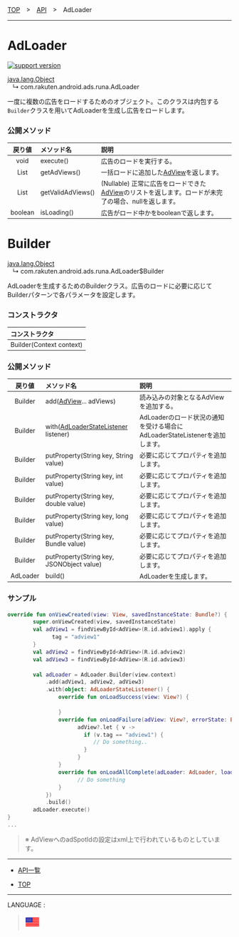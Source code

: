 [TOP](../#top)　>　[API](./README.md)　>　AdLoader

---

# AdLoader

[![support version](http://img.shields.io/badge/runa-1.3.0+-blueviolet.svg?style=flat)](https://developer.android.com)

[java.lang.Object](https://developer.android.com/reference/java/lang/Object.html)<br>
&nbsp;&nbsp;&nbsp;↳&nbsp;com.rakuten.android.ads.runa.AdLoader

一度に複数の広告をロードするためのオブジェクト。このクラスは内包する`Builder`クラスを用いてAdLoaderを生成し広告をロードします。

### 公開メソッド

|戻り値|メソッド名|説明|
:---:|:---|:---
void | execute() | 広告のロードを実行する。
List<AdView> | getAdViews() | 一括ロードに追加した[AdView](./AdView.md)を返します。
List<AdView> | getValidAdViews() | (Nullable) 正常に広告をロードできた[AdView](./AdView.md)のリストを返します。ロードが未完了の場合、nullを返します。
boolean | isLoading() | 広告がロード中かをbooleanで返します。

<div id="adLoader_builder"></div>

# Builder

[java.lang.Object](https://developer.android.com/reference/java/lang/Object.html)<br>
&nbsp;&nbsp;&nbsp;↳&nbsp;com.rakuten.android.ads.runa.AdLoader$Builder

AdLoaderを生成するためのBuilderクラス。広告のロードに必要に応じてBuilderパターンで各パラメータを設定します。

### コンストラクタ

|コンストラクタ|
|:---|
|Builder(Context context)|

### 公開メソッド

|戻り値|メソッド名|説明|
:---:|:---|:---
Builder | add([AdView](./AdView.md)... adViews) | 読み込みの対象となるAdViewを追加する。
Builder | with([AdLoaderStateListener](./AdLoaderStateListener.md) listener) | AdLoaderのロード状況の通知を受ける場合にAdLoaderStateListenerを追加します。
Builder | putProperty(String key, String value) | 必要に応じてプロパティを追加します。
Builder | putProperty(String key, int value) | 必要に応じてプロパティを追加します。
Builder | putProperty(String key, double value) | 必要に応じてプロパティを追加します。
Builder | putProperty(String key, long value) | 必要に応じてプロパティを追加します。
Builder | putProperty(String key, Bundle value) | 必要に応じてプロパティを追加します。
Builder | putProperty(String key, JSONObject value) | 必要に応じてプロパティを追加します。
AdLoader | build() | AdLoaderを生成します。


### サンプル

```kotlin
override fun onViewCreated(view: View, savedInstanceState: Bundle?) {
        super.onViewCreated(view, savedInstanceState)
        val adView1 = findViewById<AdView>(R.id.adview1).apply {
              tag = "adview1"
        }
        val adView2 = findViewById<AdView>(R.id.adview2)
        val adView3 = findViewById<AdView>(R.id.adview3)

        val adLoader = AdLoader.Builder(view.context)
            .add(adView1, adView2, adView3)
            .with(object: AdLoaderStateListener() {
                override fun onLoadSuccess(view: View?) {

                }
                override fun onLoadFailure(adView: View?, errorState: ErrorState) {
                      adView?.let { v ->
                        if (v.tag == "adview1") {
                           // Do something..
                        }
                      }
                }
                override fun onLoadAllComplete(adLoader: AdLoader, loadedAdViews: List<AdView>?) {
                      // Do something
                }
            })
            .build()
        adLoader.execute()
}
...
```
> ※ AdViewへのadSpotIdの設定はxml上で行われているものとしています。
>


---

* [API一覧](./README.md)

* [TOP](../#top)

---
LANGUAGE :
> [![en](/doc/lang/en.png)](/doc/api/AdLoader.md)
